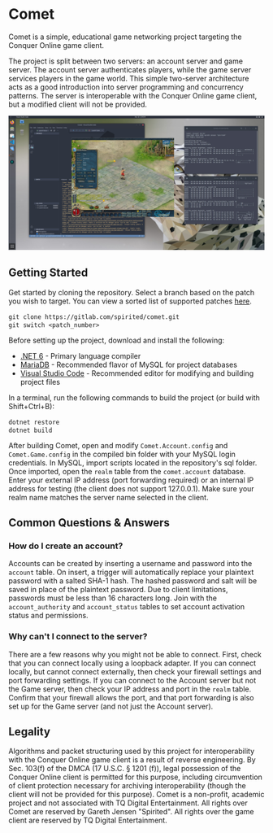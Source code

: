 # Comet

Comet is a simple, educational game networking project targeting the Conquer Online game client.

The project is split between two servers: an account server and game server. The account server authenticates players, while the game server services players in the game world. This simple two-server architecture acts as a good introduction into server programming and concurrency patterns. The server is interoperable with the Conquer Online game client, but a modified client will not be provided.

![Example Picture](/doc/Images/Example.jpg)

## Getting Started

Get started by cloning the repository. Select a branch based on the patch you wish to target. You can view a sorted list of supported patches [here](https://gitlab.com/spirited/comet/-/branches/all?sort=name_asc).

```
git clone https://gitlab.com/spirited/comet.git
git switch <patch_number> 
```

Before setting up the project, download and install the following:

* [.NET 6](https://dotnet.microsoft.com/download) - Primary language compiler
* [MariaDB](https://mariadb.org/) - Recommended flavor of MySQL for project databases 
* [Visual Studio Code](https://code.visualstudio.com/) - Recommended editor for modifying and building project files

In a terminal, run the following commands to build the project (or build with Shift+Ctrl+B):

```
dotnet restore
dotnet build
```

After building Comet, open and modify `Comet.Account.config` and `Comet.Game.config` in the compiled bin folder with your MySQL login credentials. In MySQL, import scripts located in the repository's sql folder. Once imported, open the `realm` table from the `comet.account` database. Enter your external IP address (port forwarding required) or an internal IP address for testing (the client does not support 127.0.0.1). Make sure your realm name matches the server name selected in the client.

## Common Questions & Answers

### How do I create an account?

Accounts can be created by inserting a username and password into the `account` table. On insert, a trigger will automatically replace your plaintext password with a salted SHA-1 hash. The hashed password and salt will be saved in place of the plaintext password. Due to client limitations, passwords must be less than 16 characters long. Join with the `account_authority` and `account_status` tables to set account activation status and permissions.


### Why can't I connect to the server?

There are a few reasons why you might not be able to connect. First, check that you can connect locally using a loopback adapter. If you can connect locally, but cannot connect externally, then check your firewall settings and port forwarding settings. If you can connect to the Account server but not the Game server, then check your IP address and port in the `realm` table. Confirm that your firewall allows the port, and that port forwarding is also set up for the Game server (and not just the Account server).

## Legality

Algorithms and packet structuring used by this project for interoperability with the Conquer Online game client is a result of reverse engineering. By Sec. 103(f) of the DMCA (17 U.S.C. § 1201 (f)), legal possession of the Conquer Online client is permitted for this purpose, including circumvention of client protection necessary for archiving interoperability (though the client will not be provided for this purpose). Comet is a non-profit, academic project and not associated with TQ Digital Entertainment. All rights over Comet are reserved by Gareth Jensen "Spirited". All rights over the game client are reserved by TQ Digital Entertainment.
